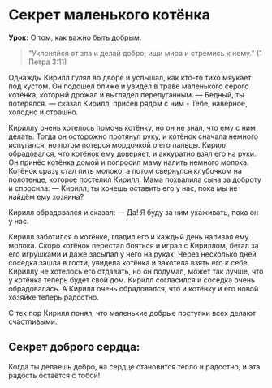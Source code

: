 # Секрет маленького котёнка

**Урок:** О том, как важно быть добрым.

> "Уклоняйся от зла и делай добро; ищи мира и стремись к нему." (1 Петра 3:11)

Однажды Кирилл гулял во дворе и услышал, как кто-то тихо мяукает под кустом. Он подошел ближе и увидел в траве маленького серого котёнка, который дрожал и выглядел перепуганным.
— Бедный, ты потерялся. — сказал Кирилл, присев рядом с ним - Тебе, наверное, холодно и страшно.

Кириллу очень хотелось помочь котёнку, но он не знал, что ему с ним делать. Тогда он осторожно протянул руку, и котёнок сначала немного испугался, но потом потерся мордочкой о его пальцы. Кирилл обрадовался, что котёнок ему доверяет, и аккуратно взял его на руки.
Он принёс котёнка домой и попросил маму налить немного молока. Котёнок сразу стал пить молоко, а потом свернулся клубочком на полотенце, которое постелил Кирилл. Мама похвалила сына за доброту и спросила:
— Кирилл, ты хочешь оставить его у нас, пока мы не найдём ему хозяина?

Кирилл обрадовался и сказал:
— Да! Я буду за ним ухаживать, пока он у нас.

Кирилл заботился о котёнке, гладил его и каждый день наливал ему молока. Скоро котёнок перестал бояться и играл с Кириллом, бегал за его игрушками и даже засыпал у него на руках. Через несколько дней соседка зашла в гости, увидела котёнка и захотела взять его к себе.
Кириллу не хотелось его отдавать, но он подумал, может так лучше, что у котёнка теперь будет свой дом. Кирилл согласился и соседка очень обрадовалась.
А Кирилл очень обрадовался, что и котёнку и его новой хозяйке теперь радостно.

С тех пор Кирилл понял, что маленькие добрые поступки всех делают счастливыми.

## Секрет доброго сердца:
Когда ты делаешь добро, на сердце становится тепло и радостно, и эта радость остаётся с тобой!
